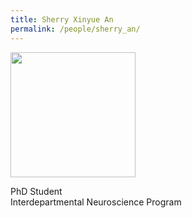 ```yaml
---
title: Sherry Xinyue An
permalink: /people/sherry_an/
---
```


<img width="200" src="{{site.baseurl}}/images/teampic/sherry_photo.jpg">

PhD Student <br>
Interdepartmental Neuroscience Program
